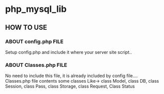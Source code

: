 # php_mysql_lib

## HOW TO USE

### ABOUT config.php FILE
  Setup config.php and include it where your server site script..
  
### ABOUT Classes.php FILE  
  No need to include this file, it is already included by config file....
  Classes.php file contents some classes 
  Like->
    class Model,
    class DB,
    class Session,
    class Pass,
    class Storage,
    class Request,
    Class Status
  
  
